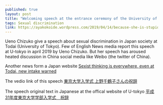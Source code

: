 ```yaml
---
published: true
layout: post
title: "Welcoming speech at the entrance ceremony of the University of Tokyo in April 2019 by Ueno Chizuko"
tags: Sexual discrimination
link: https://ayakokoide.wordpress.com/2019/04/14/because-she-is-stupid-the-realities-of-female-students-in-japan/
---
```


Ueno Chizuko give a speech about sexual discrimination in Japan society at Todai (University of Tokyo). 
Few of English News media report this speech at U-tokyo in april 2019 by Ueno Chizuko. 
But her speech has aroused heated discussion in China social media like Weibo (the twitter of China). 


Another news form a Japan website [Sexist thinking is everywhere, even at Todai, new intake warned
](http://www.asahi.com/ajw/articles/AJ201904130027.html)

The vedio link of this speech [東京大学入学式 上野千鶴子さんの祝辞](https://www.youtube.com/watch?v=oWbuTTrzy5w)

The speech original text in Japanese at the offical website of U-tokyo [平成31年度東京大学学部入学式　祝辞](https://www.u-tokyo.ac.jp/ja/about/president/b_message31_03.html)
